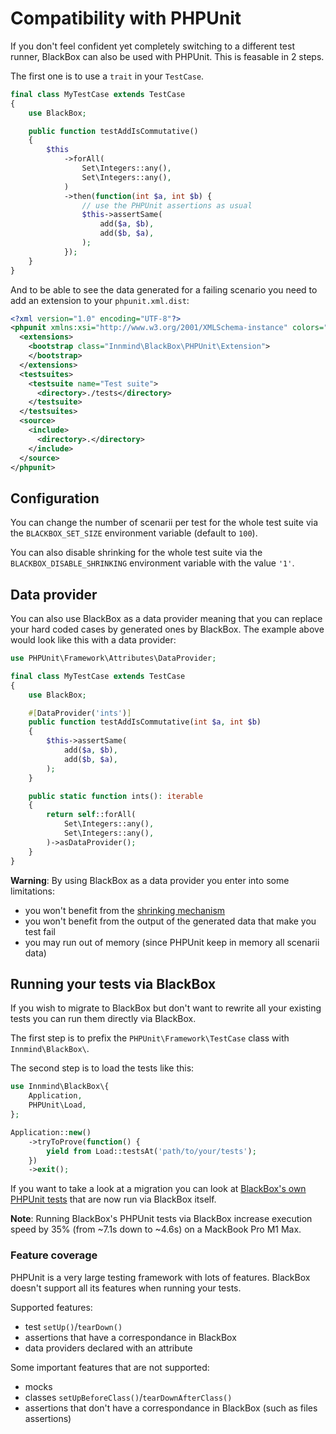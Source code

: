 # Compatibility with PHPUnit

If you don't feel confident yet completely switching to a different test runner, BlackBox can also be used with PHPUnit. This is feasable in 2 steps.

The first one is to use a `trait` in your `TestCase`.

```php
final class MyTestCase extends TestCase
{
    use BlackBox;

    public function testAddIsCommutative()
    {
        $this
            ->forAll(
                Set\Integers::any(),
                Set\Integers::any(),
            )
            ->then(function(int $a, int $b) {
                // use the PHPUnit assertions as usual
                $this->assertSame(
                    add($a, $b),
                    add($b, $a),
                );
            });
    }
}
```

And to be able to see the data generated for a failing scenario you need to add an extension to your `phpunit.xml.dist`:

```xml
<?xml version="1.0" encoding="UTF-8"?>
<phpunit xmlns:xsi="http://www.w3.org/2001/XMLSchema-instance" colors="true" bootstrap="vendor/autoload.php" xsi:noNamespaceSchemaLocation="https://schema.phpunit.de/10.1/phpunit.xsd">
  <extensions>
    <bootstrap class="Innmind\BlackBox\PHPUnit\Extension">
    </bootstrap>
  </extensions>
  <testsuites>
    <testsuite name="Test suite">
      <directory>./tests</directory>
    </testsuite>
  </testsuites>
  <source>
    <include>
      <directory>.</directory>
    </include>
  </source>
</phpunit>
```

## Configuration

You can change the number of scenarii per test for the whole test suite via the `BLACKBOX_SET_SIZE` environment variable (default to `100`).

You can also disable shrinking for the whole test suite via the `BLACKBOX_DISABLE_SHRINKING` environment variable with the value `'1'`.

## Data provider

You can also use BlackBox as a data provider meaning that you can replace your hard coded cases by generated ones by BlackBox. The example above would look like this with a data provider:

```php
use PHPUnit\Framework\Attributes\DataProvider;

final class MyTestCase extends TestCase
{
    use BlackBox;

    #[DataProvider('ints')]
    public function testAddIsCommutative(int $a, int $b)
    {
        $this->assertSame(
            add($a, $b),
            add($b, $a),
        );
    }

    public static function ints(): iterable
    {
        return self::forAll(
            Set\Integers::any(),
            Set\Integers::any(),
        )->asDataProvider();
    }
}
```

**Warning**: By using BlackBox as a data provider you enter into some limitations:
- you won't benefit from the [shrinking mechanism](proof.md#the-power-of-shrinking)
- you won't benefit from the output of the generated data that make you test fail
- you may run out of memory (since PHPUnit keep in memory all scenarii data)

## Running your tests via BlackBox

If you wish to migrate to BlackBox but don't want to rewrite all your existing tests you can run them directly via BlackBox.

The first step is to prefix the `PHPUnit\Framework\TestCase` class with `Innmind\BlackBox\`.

The second step is to load the tests like this:

```php
use Innmind\BlackBox\{
    Application,
    PHPUnit\Load,
};

Application::new()
    ->tryToProve(function() {
        yield from Load::testsAt('path/to/your/tests');
    })
    ->exit();
```

If you want to take a look at a migration you can look at [BlackBox's own PHPUnit tests](../tests/) that are now run via BlackBox itself.

**Note**: Running BlackBox's PHPUnit tests via BlackBox increase execution speed by 35% (from ~7.1s down to ~4.6s) on a MackBook Pro M1 Max.

### Feature coverage

PHPUnit is a very large testing framework with lots of features. BlackBox doesn't support all its features when running your tests.

Supported features:
- test `setUp()`/`tearDown()`
- assertions that have a correspondance in BlackBox
- data providers declared with an attribute

Some important features that are not supported:
- mocks
- classes `setUpBeforeClass()`/`tearDownAfterClass()`
- assertions that don't have a correspondance in BlackBox (such as files assertions)
